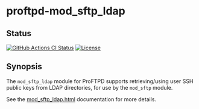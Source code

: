 proftpd-mod_sftp_ldap
=====================

Status
------
[![GitHub Actions CI Status](https://github.com/Castaglia/proftpd-mod_sftp_ldap/actions/workflows/ci.yml/badge.svg?branch=master)](https://github.com/Castaglia/proftpd-mod_sftp_ldap/actions/workflows/ci.yml)
[![License](https://img.shields.io/badge/license-GPL-brightgreen.svg)](https://img.shields.io/badge/license-GPL-brightgreen.svg)

Synopsis
--------
The `mod_sftp_ldap` module for ProFTPD supports retrieving/using user SSH
public keys from LDAP directories, for use by the `mod_sftp` module.

See the [mod_sftp_ldap.html](https://htmlpreview.github.io/?https://github.com/Castaglia/proftpd-mod_sftp_ldap/blob/master/mod_sftp_ldap.html) documentation for more details.
